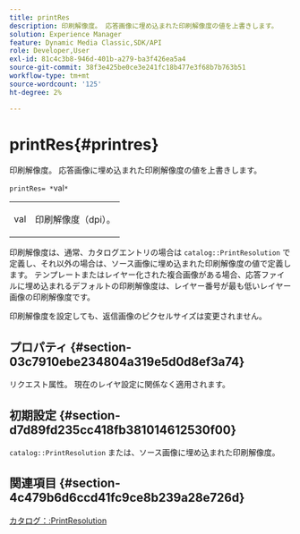 ```yaml
---
title: printRes
description: 印刷解像度。 応答画像に埋め込まれた印刷解像度の値を上書きします。
solution: Experience Manager
feature: Dynamic Media Classic,SDK/API
role: Developer,User
exl-id: 81c4c3b8-946d-401b-a279-ba3f426ea5a4
source-git-commit: 38f3e425be0ce3e241fc18b477e3f68b7b763b51
workflow-type: tm+mt
source-wordcount: '125'
ht-degree: 2%

---
```


# printRes{#printres}

印刷解像度。 応答画像に埋め込まれた印刷解像度の値を上書きします。

`printRes= *`val`*`

<table id="simpletable_85C271760AE5466C96115027E6511559"> 
 <tr class="strow"> 
  <td class="stentry"> <p><span class="varname"> val</span> </p> </td> 
  <td class="stentry"> <p>印刷解像度（dpi）。 </p></td> 
 </tr> 
</table>

印刷解像度は、通常、カタログエントリの場合は `catalog::PrintResolution` で定義し、それ以外の場合は、ソース画像に埋め込まれた印刷解像度の値で定義します。 テンプレートまたはレイヤー化された複合画像がある場合、応答ファイルに埋め込まれるデフォルトの印刷解像度は、レイヤー番号が最も低いレイヤー画像の印刷解像度です。

印刷解像度を設定しても、返信画像のピクセルサイズは変更されません。

## プロパティ {#section-03c7910ebe234804a319e5d0d8ef3a74}

リクエスト属性。 現在のレイヤ設定に関係なく適用されます。

## 初期設定 {#section-d7d89fd235cc418fb381014612530f00}

`catalog::PrintResolution`
または、ソース画像に埋め込まれた印刷解像度。

## 関連項目 {#section-4c479b6d6ccd41fc9ce8b239a28e726d}

[カタログ：:PrintResolution](../../../../../is-api/image-catalog/image-serving-api-ref/c-image-catalog-reference/c-image-svg-data-reference/c-image-data-reference/r-printresolution-cat.md#reference-4ebb2e136995470b84b7c5e10cb8e5f5)
